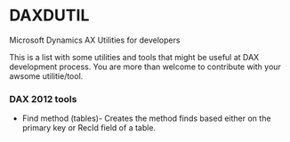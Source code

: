 # DAXDUTIL
Microsoft Dynamics AX Utilities for developers

This is a list with some utilities and tools that might be useful at DAX development process. You are more than welcome to contribute with your awsome utilitie/tool.

### DAX 2012 tools
* Find method (tables)- Creates the method finds based either on the primary key or RecId field of a table. 
